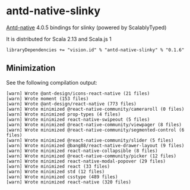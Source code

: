 # antd-native-slinky

[Antd-native](https://rn.mobile.ant.design/docs/react/introduce) 4.0.5 bindings for slinky (powered by ScalablyTyped)

It is distributed for Scala 2.13 and Scala.js 1

```
libraryDependencies += "vision.id" % "antd-native-slinky" % "0.1.6"
```

## Minimization

See the following compilation output:

```
[warn] Wrote @ant-design/icons-react-native (21 files)
[warn] Wrote moment (153 files)
[warn] Wrote @ant-design/react-native (773 files)
[warn] Wrote minimized @react-native-community/cameraroll (0 files)
[warn] Wrote minimized prop-types (4 files)
[warn] Wrote minimized react-native-swipeout (5 files)
[warn] Wrote minimized @react-native-community/viewpager (8 files)
[warn] Wrote minimized @react-native-community/segmented-control (6 files)
[warn] Wrote minimized @react-native-community/slider (5 files)
[warn] Wrote minimized @bang88/react-native-drawer-layout (9 files)
[warn] Wrote minimized react-native-collapsible (8 files)
[warn] Wrote minimized @react-native-community/picker (12 files)
[warn] Wrote minimized react-native-modal-popover (29 files)
[warn] Wrote minimized react (33 files)
[warn] Wrote minimized std (12 files)
[warn] Wrote minimized csstype (489 files)
[warn] Wrote minimized react-native (320 files)

```
